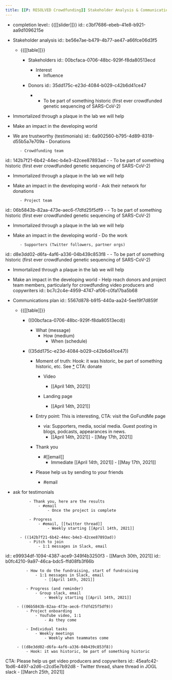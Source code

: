 ```yaml
---
title: [[P: RESOLVED Crowdfunding]] Stakeholder Analysis & Communications Plan
---
```


- completion level:: {{[[slider]]}}
id:: c3bf7686-ebeb-41e8-b921-aa9d1096215e

- Stakeholder analysis
id:: be56e7ae-b479-4b77-ae47-a66fce06d3f5
	 - {{[[table]]}}
		 - Stakeholders
id:: 00bcfaca-0706-48bc-929f-f8da80513ecd
			 - Interest
				 - Influence

		 - Donors
id:: 35dd175c-e23d-4084-b029-c42b6d41ce47
			 - - To be part of something historic (first ever crowdfunded genetic sequencing of SARS-CoV-2)
- Immortalized through a plaque in the lab we will help
- Make an impact in the developing world
- We are trustworthy (testimonials)
id:: 6a902560-b795-4d89-8318-d55b5a7e709a
				 - Donations

		 - Crowdfunding team
id:: 142b7f21-6b42-44ec-b4e3-42cee87893ad
			 - - To be part of something historic (first ever crowdfunded genetic sequencing of SARS-CoV-2)
- Immortalized through a plaque in the lab we will help
- Make an impact in the developing world
				 - Ask their network for donations

		 - Project team
id:: 06b5843b-82aa-473e-aec6-f7dfd25f5df9
			 - - To be part of something historic (first ever crowdfunded genetic sequencing of SARS-CoV-2)
- Immortalized through a plaque in the lab we will help
- Make an impact in the developing world
				 - Do the work

		 - Supporters (Twitter followers, partner orgs)
id:: d8e3dd02-d6fa-4af6-a336-04b439c853f8
			 - - To be part of something historic (first ever crowdfunded genetic sequencing of SARS-CoV-2)
- Immortalized through a plaque in the lab we will help
- Make an impact in the developing world
				 - Help reach donors and project team members, particularly for crowdfunding video producers and copywriters
id:: bc7c2c4e-4959-4747-af06-c0fa17ba5b68

- Communications plan
id:: 5567d878-b915-440a-aa24-5ee19f7d859f
	 - {{[[table]]}}
		 - ((00bcfaca-0706-48bc-929f-f8da80513ecd))
			 - What (message)
				 - How (medium)
					 - When (schedule)

		 - ((35dd175c-e23d-4084-b029-c42b6d41ce47))
			 - Moment of truth:
Hook: it was historic, be part of something historic, etc. See [*](((6a902560-b795-4d89-8318-d55b5a7e709a)))
CTA: donate
				 - Video
					 - [[April 14th, 2021]]

				 - Landing page
					 - [[April 14th, 2021]]

			 - Entry point: This is interesting, CTA: visit the GoFundMe page
				 - via: Supporters, media, social media. Guest posting in blogs, podcasts, appearances in news.
					 - [[April 14th, 2021]] - [[May 17th, 2021]]

			 - Thank you
				 - #[[email]]
					 - Immediate [[April 14th, 2021]] - [[May 17th, 2021]]

			 - Please help us by sending to your friends
				 - #email
- ask for testimonials

			 - Thank you, here are the results
				 - #email
					 - Once the project is complete

			 - Progress
				 - #email, [[twitter thread]]
					 - Weekly starting [[April 14th, 2021]]

		 - ((142b7f21-6b42-44ec-b4e3-42cee87893ad))
			 - Pitch to join
				 - 1:1 messages in Slack, email
id:: e99934df-1094-4387-ace9-349f4b3250f3
					 - [[March 30th, 2021]]
id:: b0fc4210-9a97-46ca-bdc5-ffd08fb3f66b

			 - How to do the fundraising, start of fundraising
				 - 1:1 messages in Slack, email
					 - [[April 14th, 2021]]

			 - Progress (and reminder)
				 - Group slack, email
					 - Weekly starting [[April 14th, 2021]]

		 - ((06b5843b-82aa-473e-aec6-f7dfd25f5df9))
			 - Project onboarding
				 - YouTube video, 1:1
					 - As they come

			 - Individual tasks
				 - Weekly meetings
					 - Weekly when teammates come

		 - ((d8e3dd02-d6fa-4af6-a336-04b439c853f8))
			 - Hook: it was historic, be part of something historic
CTA: Please help us get video producers and copywriters
id:: 45eafc42-1bd6-4497-a2d6-c2cd5e7b92d8
				 - Twitter thread, share thread in JOGL slack
					 - [[March 25th, 2021]]
